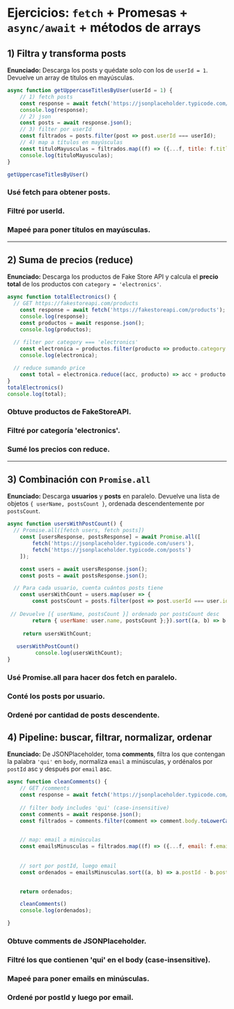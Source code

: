 # Ejercicios: `fetch` + Promesas + `async/await` + métodos de arrays

## 1) Filtra y transforma posts

**Enunciado:** Descarga los posts y quédate solo con los de
`userId = 1`. Devuelve un array de títulos en mayúsculas.

``` js
async function getUppercaseTitlesByUser(userId = 1) {
    // 1) fetch posts
    const response = await fetch('https://jsonplaceholder.typicode.com/posts');
    console.log(response);
    // 2) json
    const posts = await response.json(); 
    // 3) filter por userId
    const filtrados = posts.filter(post => post.userId === userId);
    // 4) map a títulos en mayúsculas
    const tituloMayusculas = filtrados.map((f) => ({...f, title: f.title.toUpperCAse()}));
    console.log(tituloMayusculas);
}

getUppercaseTitlesByUser()
```
### Usé fetch para obtener posts.
### Filtré por userId.
### Mapeé para poner títulos en mayúsculas.
------------------------------------------------------------------------

## 2) Suma de precios (reduce)

**Enunciado:** Descarga los productos de Fake Store API y calcula el
**precio total** de los productos con `category = 'electronics'`.

``` js
async function totalElectronics() {
  // GET https://fakestoreapi.com/products
    const response = await fetch('https://fakestoreapi.com/products'); 
    console.log(response);
    const productos = await response.json(); 
    console.log(productos);
   
  // filter por category === 'electronics'
    const electronica = productos.filter(producto => producto.category === 'electronics');
    console.log(electronica);

  // reduce sumando price
    const total = electronica.reduce((acc, producto) => acc + producto.price, 0);
}
totalElectronics() 
console.log(total); 
```
### Obtuve productos de FakeStoreAPI.
### Filtré por categoría 'electronics'.
### Sumé los precios con reduce.
------------------------------------------------------------------------

## 3) Combinación con `Promise.all`

**Enunciado:** Descarga **usuarios** y **posts** en paralelo. Devuelve
una lista de objetos `{ userName, postsCount }`, ordenada
descendentemente por `postsCount`.

``` js
async function usersWithPostCount() {
  // Promise.all([fetch users, fetch posts])
    const [usersResponse, postsResponse] = await Promise.all([
        fetch('https://jsonplaceholder.typicode.com/users'),
        fetch('https://jsonplaceholder.typicode.com/posts')
    ]); 

    const users = await usersResponse.json(); 
    const posts = await postsResponse.json();

  // Para cada usuario, cuenta cuántos posts tiene
    const usersWithCount = users.map(user => {
        const postsCount = posts.filter(post => post.userId === user.id).length;
        
 // Devuelve [{ userName, postsCount }] ordenado por postsCount desc
        return { userName: user.name, postsCount };}).sort((a, b) => b.postsCount - a.postsCount);
   
     return usersWithCount;
   
   usersWithPostCount() 
         console.log(usersWithCount);
}
```
### Usé Promise.all para hacer dos fetch en paralelo.
### Conté los posts por usuario.
### Ordené por cantidad de posts descendente.


## 4) Pipeline: buscar, filtrar, normalizar, ordenar

**Enunciado:** De JSONPlaceholder, toma **comments**, filtra los que
contengan la palabra `'qui'` en `body`, normaliza `email` a minúsculas,
y ordénalos por `postId` asc y después por `email` asc.

``` js
async function cleanComments() {
    // GET /comments
    const response = await fetch('https://jsonplaceholder.typicode.com/comments'); 
  
    // filter body includes 'qui' (case-insensitive)
    const comments = await response.json();
    const filtrados = comments.filter(comment => comment.body.toLowerCase().includes('qui'));
    

    // map: email a minúsculas
    const emailsMinusculas = filtrados.map((f) => ({...f, email: f.email.toLowerCase()}));
    
  
    // sort por postId, luego email
    const ordenados = emailsMinusculas.sort((a, b) => a.postId - b.postId || a.email.localeCompare(b.email));
   

    return ordenados;

    cleanComments() 
    console.log(ordenados);

}
```
### Obtuve comments de JSONPlaceholder.
### Filtré los que contienen 'qui' en el body (case-insensitive).
### Mapeé para poner emails en minúsculas.
### Ordené por postId y luego por email.
